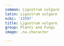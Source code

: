 ```yaml
---
common: Ligustrum vulgare
latin: Ligustrum vulgare
ncbi: '13597'
title: Ligustrum vulgare
group: Plants and Fungi
image: .na.character

---
```

